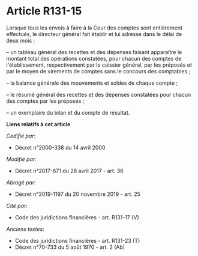 # Article R131-15

Lorsque tous les envois à faire à la Cour des comptes sont entièrement effectués, le directeur général fait établir et lui
adresse dans le délai de deux mois :

– un tableau général des recettes et des dépenses faisant apparaître le montant total des opérations constatées, pour chacun
des comptes de l'établissement, respectivement par le caissier général, par les préposés et par le moyen de virements de
comptes sans le concours des comptables ;

– la balance générale des mouvements et soldes de chaque compte ;

– le résumé général des recettes et des dépenses constatées pour chacun des comptes par les préposés ;

– un exemplaire du bilan et du compte de résultat.

**Liens relatifs à cet article**

_Codifié par_:

  - Décret n°2000-338 du 14 avril 2000

_Modifié par_:

  - Décret n°2017-671 du 28 avril 2017 - art. 36

_Abrogé par_:

  - Décret n°2019-1197 du 20 novembre 2019 - art. 25

_Cité par_:

  - Code des juridictions financières - art. R131-17 (V)

_Anciens textes_:

  - Code des juridictions financières - art. R131-23 (T)
  - Décret n°70-733 du 5 août 1970 - art. 2 (Ab)
